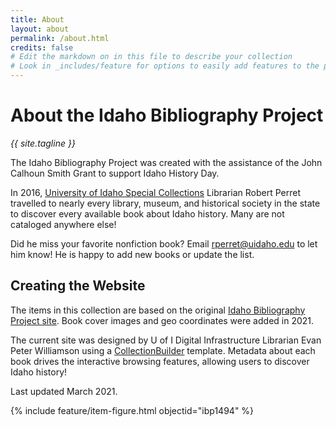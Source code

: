 ```yaml
---
title: About
layout: about
permalink: /about.html
credits: false
# Edit the markdown on in this file to describe your collection
# Look in _includes/feature for options to easily add features to the page
---
```


# About the Idaho Bibliography Project

<p class="text-center h3 mb-3"><em>{{ site.tagline }}</em></p>

The Idaho Bibliography Project was created with the assistance of the John Calhoun Smith Grant to support Idaho History Day. 

In 2016, [University of Idaho Special Collections](https://www.lib.uidaho.edu/special-collections/) Librarian Robert Perret travelled to nearly every library, museum, and historical society in the state to discover every available book about Idaho history. 
Many are not cataloged anywhere else! 

Did he miss your favorite nonfiction book? 
Email <rperret@uidaho.edu> to let him know! 
He is happy to add new books or update the list.

## Creating the Website

The items in this collection are based on the original [Idaho Bibliography Project site](https://www.lib.uidaho.edu/idahobibliography/legacy/).
Book cover images and geo coordinates were added in 2021.

The current site was designed by U of I Digital Infrastructure Librarian Evan Peter Williamson using a [CollectionBuilder](https://collectionbuilder.github.io/) template.
Metadata about each book drives the interactive browsing features, allowing users to discover Idaho history!

Last updated March 2021.

{% include feature/item-figure.html objectid="ibp1494" %}
